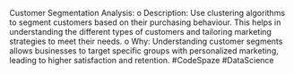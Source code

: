 Customer Segmentation Analysis:
o Description: Use clustering algorithms to segment customers based on
their purchasing behaviour. This helps in understanding the different
types of customers and tailoring marketing strategies to meet their
needs.
o Why: Understanding customer segments allows businesses to target
specific groups with personalized marketing, leading to higher
satisfaction and retention.
#CodeSpaze #DataScience
